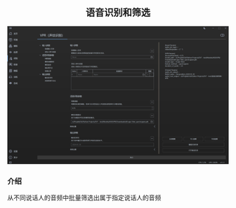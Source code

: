 <div align = "center">

## 语音识别和筛选

![Voice Recognizer](/docs/media/Voice-Recognizer.png)

</div>


### 介绍
从不同说话人的音频中批量筛选出属于指定说话人的音频